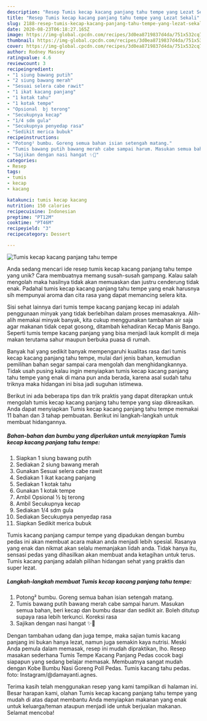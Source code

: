 ```yaml
---
description: "Resep Tumis kecap kacang panjang tahu tempe yang Lezat Sekali"
title: "Resep Tumis kecap kacang panjang tahu tempe yang Lezat Sekali"
slug: 2188-resep-tumis-kecap-kacang-panjang-tahu-tempe-yang-lezat-sekali
date: 2020-08-23T06:18:27.165Z
image: https://img-global.cpcdn.com/recipes/3d0ea8719837d4da/751x532cq70/tumis-kecap-kacang-panjang-tahu-tempe-foto-resep-utama.jpg
thumbnail: https://img-global.cpcdn.com/recipes/3d0ea8719837d4da/751x532cq70/tumis-kecap-kacang-panjang-tahu-tempe-foto-resep-utama.jpg
cover: https://img-global.cpcdn.com/recipes/3d0ea8719837d4da/751x532cq70/tumis-kecap-kacang-panjang-tahu-tempe-foto-resep-utama.jpg
author: Rodney Massey
ratingvalue: 4.6
reviewcount: 3
recipeingredient:
- "1 siung bawang putih"
- "2 siung bawang merah"
- "Sesuai selera cabe rawit"
- "1 ikat kacang panjang"
- "1 kotak tahu"
- "1 kotak tempe"
- "Opsional  bj terong"
- "Secukupnya kecap"
- "1/4 sdm gula"
- "Secukupnya penyedap rasa"
- "Sedikit merica bubuk"
recipeinstructions:
- "Potong² bumbu. Goreng semua bahan isian setengah matang."
- "Tumis bawang putih bawang merah cabe sampai harum. Masukan semua bahan, beri kecap dan bumbu dasar dan sedikit air. Boleh ditutup supaya rasa lebih terkunci. Koreksi rasa"
- "Sajikan dengan nasi hangat ✨💙"
categories:
- Resep
tags:
- tumis
- kecap
- kacang

katakunci: tumis kecap kacang 
nutrition: 150 calories
recipecuisine: Indonesian
preptime: "PT12M"
cooktime: "PT46M"
recipeyield: "3"
recipecategory: Dessert

---
```



![Tumis kecap kacang panjang tahu tempe](https://img-global.cpcdn.com/recipes/3d0ea8719837d4da/751x532cq70/tumis-kecap-kacang-panjang-tahu-tempe-foto-resep-utama.jpg)

Anda sedang mencari ide resep tumis kecap kacang panjang tahu tempe yang unik? Cara membuatnya memang susah-susah gampang. Kalau salah mengolah maka hasilnya tidak akan memuaskan dan justru cenderung tidak enak. Padahal tumis kecap kacang panjang tahu tempe yang enak harusnya sih mempunyai aroma dan cita rasa yang dapat memancing selera kita.

Sisi sehat lainnya dari tumis tempe kacang panjang kecap ini adalah penggunaan minyak yang tidak berlebihan dalam proses memasaknya. Alih-alih memakai minyak banyak, kita cukup menggunakan tambahan air saja agar makanan tidak cepat gosong, ditambah kehadiran Kecap Manis Bango. Seperti tumis tempe kacang panjang yang bisa menjadi lauk komplit di meja makan terutama sahur maupun berbuka puasa di rumah.

Banyak hal yang sedikit banyak mempengaruhi kualitas rasa dari tumis kecap kacang panjang tahu tempe, mulai dari jenis bahan, kemudian pemilihan bahan segar sampai cara mengolah dan menghidangkannya. Tidak usah pusing kalau ingin menyiapkan tumis kecap kacang panjang tahu tempe yang enak di mana pun anda berada, karena asal sudah tahu triknya maka hidangan ini bisa jadi suguhan istimewa.


Berikut ini ada beberapa tips dan trik praktis yang dapat diterapkan untuk mengolah tumis kecap kacang panjang tahu tempe yang siap dikreasikan. Anda dapat menyiapkan Tumis kecap kacang panjang tahu tempe memakai 11 bahan dan 3 tahap pembuatan. Berikut ini langkah-langkah untuk membuat hidangannya.

<!--inarticleads1-->

##### Bahan-bahan dan bumbu yang diperlukan untuk menyiapkan Tumis kecap kacang panjang tahu tempe:

1. Siapkan 1 siung bawang putih
1. Sediakan 2 siung bawang merah
1. Gunakan Sesuai selera cabe rawit
1. Sediakan 1 ikat kacang panjang
1. Sediakan 1 kotak tahu
1. Gunakan 1 kotak tempe
1. Ambil Opsional ½ bj terong
1. Ambil Secukupnya kecap
1. Sediakan 1/4 sdm gula
1. Sediakan Secukupnya penyedap rasa
1. Siapkan Sedikit merica bubuk


Tumis kacang panjang campur tempe yang dipadukan dengan bumbu pedas ini akan membuat acara makan anda menjadi lebih spesial. Rasanya yang enak dan nikmat akan selalu memanjakan lidah anda. Tidak hanya itu, sensasi pedas yang dihasilkan akan membuat anda ketagihan untuk terus. Tumis kacang panjang adalah pilihan hidangan sehat yang praktis dan super lezat. 

<!--inarticleads2-->

##### Langkah-langkah membuat Tumis kecap kacang panjang tahu tempe:

1. Potong² bumbu. Goreng semua bahan isian setengah matang.
1. Tumis bawang putih bawang merah cabe sampai harum. Masukan semua bahan, beri kecap dan bumbu dasar dan sedikit air. Boleh ditutup supaya rasa lebih terkunci. Koreksi rasa
1. Sajikan dengan nasi hangat ✨💙


Dengan tambahan udang dan juga tempe, maka sajian tumis kacang panjang ini bukan hanya lezat, namun juga semakin kaya nutrisi. Meski Anda pemula dalam memasak, resep ini mudah dipraktikan, lho. Resep masakan sederhana Tumis Tempe Kacang Panjang Pedas cocok bagi siapapun yang sedang belajar memasak. Membuatnya sangat mudah dengan Kobe Bumbu Nasi Goreng Poll Pedas. Tumis kacang tahu pedas. foto: Instagram/@damayanti.agnes. 

Terima kasih telah menggunakan resep yang kami tampilkan di halaman ini. Besar harapan kami, olahan Tumis kecap kacang panjang tahu tempe yang mudah di atas dapat membantu Anda menyiapkan makanan yang enak untuk keluarga/teman ataupun menjadi ide untuk berjualan makanan. Selamat mencoba!
